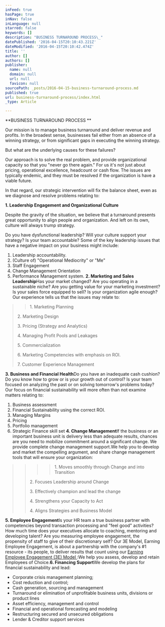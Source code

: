 ```yaml
---
inFeed: true
hasPage: true
inNav: false
inLanguage: null
starred: false
keywords: []
description: "BUSINESS TURNAROUND PROCESS\_"
datePublished: '2016-04-15T20:10:43.221Z'
dateModified: '2016-04-15T20:10:42.474Z'
title: ''
author: []
authors: []
publisher:
  name: null
  domain: null
  url: null
  favicon: null
sourcePath: _posts/2016-04-15-business-turnaround-process.md
published: true
url: business-turnaround-process/index.html
_type: Article

---
```

**BUSINESS TURNAROUND PROCESS **

Our mission is to manage business turnaround and deliver revenue and profits. In the broadest sense, businesses fail either from an absence of a winning strategy, or from significant gaps in executing the winning strategy.

But what are the underlying causes for these failures?

Our approach is to solve the real problem, and provide organizational capacity so that you "never go there again." For us it's not just about pricing, operational excellence, headcount or cash flow. The issues are typically endemic, and they must be resolved if the organization is have a viable future. 

In that regard, our strategic intervention will fix the balance sheet, even as we diagnose and resolve problems relating to:

**1\. Leadership Engagement and Organizational Culture**

Despite the gravity of the situation, we believe that a turnaround presents great opportunity to align people and organization. And left on its own, culture will always trump strategy.

Do you have dysfunctional leadership? Will your culture support your strategy? Is your team accountable? Some of the key leadership issues that have a negative impact on your business might include:

1. Leadership accountability.
2. (Culture of) "Operational Mediocrity" or "Me"
3. Staff Engagement
4. Change Management Orientation
5. Performance Management system.    **2\. Marketing and Sales Leadership**Has your market changed? Are you operating in a sustainable niche? Are you getting value for your marketing investment? Is your sales force equipped to sell? Is your organization agile enough?Our experience tells us that the issues may relate to:
> 
> > 1\. Marketing Planning
> 
> 2\. Marketing Design
> 
> 3\. Pricing (Strategy and Analytics)
> 
> 4\. Managing Profit Pools and Leakages
> 
> 5\. Commercialization
> 
> 6\. Marketing Competencies with emphasis on ROI.
> 
> 7\. Customer Experience Management

**3\. Business and Financial Health**Do you have an inadequate cash cushion? Do you know how to grow or is your growth out of control? Is your team focused on analyzing the past or on solving tomorrow's problems today? Our focus on financial sustainability will more often than not examine matters relating to: 
  1. Business assessment
  2. Financial Sustainability using the correct ROI.
  3. Managing Margins
  4. Pricing
  5. Portfolio management
  6. Strategic Finance skill set **4\. Change Management**If the business or an important business unit is delivery less than adequate results, chances are you need to mobilize commitment around a significant change. We provide complete change management support.We help you to develop and market the compelling argument, and share change management tools that will ensure your organization: 
> 
> > > > 1\. Moves smoothly through Change and into Transition
> > > 
> > > 
> > 
> > 2\. Focuses Leadership around Change
> > 
> > 3\. Effectively champion and lead the change
> > 
> > 4\. Strengthens your Capacity to Act
> > 
> > 4\. Aligns Strategies and Business Model
> 
> 

**5\. Employee Engagement**Is your HR team a true business partner with competencies beyond transaction processing and "feel good" activities? How much time does your executives allocate to coaching, mentoring and developing talent? Are you measuring employee engagement, the propensity of staff to give of their discretionary self? Our 3E Model, Earning Employee Engagement, is about a partnership with the company's \#1 resource - its people, to deliver results that count using our [Earning Employee Engagement (3E) Model ][0]:We help you assess, develop and retain Employees of Choice.**6\. Financing Support**We develop the plans for financial sustainability and lead:
  * Corporate crisis management planning;
  * Cost reduction and control;
  * Cash generation, sourcing and management
  * Turnaround or elimination of unprofitable business units, divisions or product lines
  * Asset efficiency, management and control
  * Financial and operational forecasting and modeling
  * Restructuring secured and unsecured obligations
  * Lender & Creditor support services

[0]: http://www.organizationalstrengthening.com/blog/2011/09/30/Building-that-Accountability-Culture.aspx